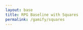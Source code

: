 ```yaml
---
layout: base
title: RPG Baseline with Squares 
permalink: /gamify/squares
---
```


<div id="gameContainer">
    <div id="promptDropDown" class="promptDropDown" style="z-index: 9999"></div>
    <canvas id='gameCanvas'></canvas>
</div>

<script type="module">
    // Adnventure Game assets locations
    import Game from "{{site.baseurl}}/assets/js/adventureGame/Game.js";
    import GameLevelSquares from "{{site.baseurl}}/assets/js/adventureGame/GameLevelSquares.js";
    import { pythonURI, javaURI, fetchOptions } from '{{site.baseurl}}/assets/js/api/config.js';

    const gameLevelClasses = [GameLevelSquares];

    const instructionsStyle = `
        position: fixed;
        top: 50%;
        left: 50%;
        transform: translate(-50%, -50%);
        background: rgba(0, 0, 0, 0.9);
        color: white;
        padding: 30px;
        border-radius: 15px;
        z-index: 1000;
        max-width: 600px;
        width: 90%;
        font-family: 'Press Start 2P', cursive;
        border: 3px solid #f5c207;
        box-shadow: 0 0 20px rgba(245, 194, 7, 0.5);
    `;

    // Create the content
    const instructionsHTML = `
        <h2 style="color: #f5c207; margin-bottom: 15px; text-align: center;">Welcome!</h2>
        <div style="margin-bottom: 15px;">
            <h3 style="color: #f5c207;">Controls:</h3>
            <p>• WASD - Move</p>
            <p>• E/U - Interact with NPCs</p>
            <p>• ESC - Exit mini-games</p>
        </div>
        <div style="text-align: center;">
            <button id="startGameBtn" style="
                background: #f5c207;
                color: black;
                border: none;
                padding: 8px 16px;
                border-radius: 5px;
                cursor: pointer;
                font-family: 'Press Start 2P', cursive;
                font-size: 12px;
                transition: all 0.3s ease;
            ">Start Game</button>
        </div>
    `;

    // Web Server Environment data
    const environment = {
        path:"{{site.baseurl}}",
        pythonURI: pythonURI,
        javaURI: javaURI,
        fetchOptions: fetchOptions,
        gameContainer: document.getElementById("gameContainer"),
        gameCanvas: document.getElementById("gameCanvas"),
        instructionsStyle: instructionsStyle,
        instructionsHTML: instructionsHTML,
        gameLevelClasses: gameLevelClasses

    }
    // Launch Adventure Game
    Game.main(environment);
</script>